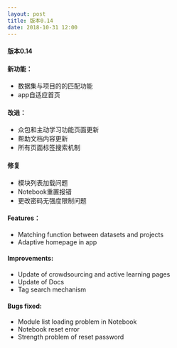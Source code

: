```yaml
---
layout: post
title: 版本0.14
date: 2018-10-31 12:00
---
```

#### 版本0.14
#### 新功能：
- 数据集与项目的的匹配功能
- app自适应首页

#### 改进：
- 众包和主动学习功能页面更新
- 帮助文档内容更新
- 所有页面标签搜索机制

#### 修复
- 模块列表加载问题
- Notebook重置报错
- 更改密码无强度限制问题
#### Features：
- Matching function between datasets and projects
- Adaptive homepage in app

#### Improvements:
- Update of crowdsourcing and active learning pages
- Update of Docs
- Tag search mechanism 
#### Bugs fixed:
- Module list loading problem in Notebook
- Notebook reset error
- Strength problem of reset password
